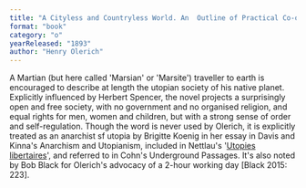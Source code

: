 ```yaml
---
title: "A Cityless and Countryless World. An  Outline of Practical Co-operative Individualism"
format: "book"
category: "o"
yearReleased: "1893"
author: "Henry Olerich"
---
```

A Martian (but here called 'Marsian' or 'Marsite')  traveller to earth is encouraged to describe at length the utopian society of  his native planet. Explicitly influenced by Herbert Spencer, the novel projects  a surprisingly open and free society, with no government and no organised  religion, and equal rights for men, women and children, but with a strong sense  of order and self-regulation. Though the word is never used by Olerich, it is  explicitly treated as an anarchist sf utopia by Brigitte Koenig in her essay in  Davis and Kinna's Anarchism and Utopianism, included in Nettlau's '<a href="biblio.htm#Nettlau">Utopies  libertaires</a>', and referred to in Cohn's  Underground Passages. It's also noted by Bob Black for Olerich's advocacy of  a 2-hour working day [Black 2015: 223].
   
